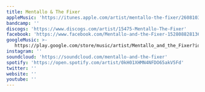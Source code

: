 ```yaml
---
title: Mentallo & The Fixer
appleMusic: 'https://itunes.apple.com/artist/mentallo-the-fixer/260810342'
bandcamp: ''
discogs: 'https://www.discogs.com/artist/15475-Mentallo-The-Fixer'
facebook: 'https://www.facebook.com/Mentallo-and-the-Fixer-152808828136623'
googleMusic: >-
   https://play.google.com/store/music/artist/Mentallo_and_the_Fixer?id=Akqeb6s5ebwra4e352h6bizwg54
instagram: ''
soundcloud: 'https://soundcloud.com/mentallo-and-the-fixer'
spotify: 'https://open.spotify.com/artist/0kH01XHMN4NFDO65akV5Fd'
twitter: ''
website: ''
youtube: ''
---
```

